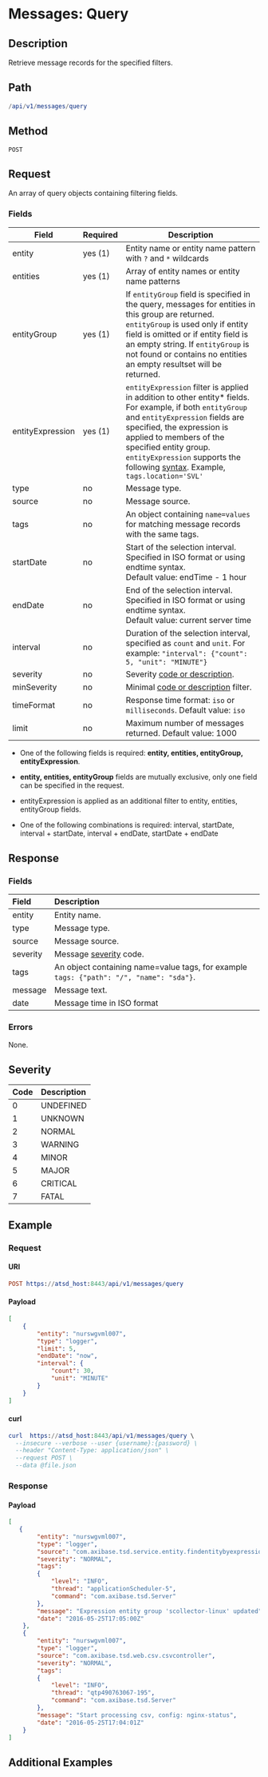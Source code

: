 # Messages: Query

## Description

Retrieve message records for the specified filters.

## Path

```elm
/api/v1/messages/query
```

## Method

```
POST 
```

## Request 

An array of query objects containing filtering fields. 

### Fields

| **Field** | **Required** | **Description** |
|---|---|---|
| entity    | yes (1)         | Entity name or entity name pattern with `?` and `*` wildcards|
| entities | yes (1) | Array of entity names or entity name patterns |
| entityGroup | yes (1) | If `entityGroup` field is specified in the query, messages for entities in this group are returned. `entityGroup` is used only if entity field is omitted or if entity field is an empty string. If `entityGroup` is not found or contains no entities an empty resultset will be returned. |
| entityExpression | yes (1) | `entityExpression` filter is applied in addition to other entity* fields. For example, if both `entityGroup` and `entityExpression` fields are specified, the expression is applied to members of the specified entity group. `entityExpression` supports the following [syntax](/rule-engine/functions.md). Example, `tags.location='SVL'`  |
|type       |  no   | Message type. |
|source       |  no   | Message source. |
|tags	      | no  | An object containing `name=values` for matching message records with the same tags.         |
|startDate	  | no  | Start of the selection interval. Specified in ISO format or using endtime syntax.<br>Default value: endTime - 1 hour    |
|endDate	  | no  | End of the selection interval. Specified in ISO format or using endtime syntax. <br>Default value: current server time     |
|interval | no | Duration of the selection interval, specified as `count` and `unit`. For example: `"interval": {"count": 5, "unit": "MINUTE"}` |
|severity       |  no   | Severity [code or description](#severity).  |
|minSeverity       |  no   | Minimal [code or description](#severity) filter.  |
|timeFormat   | no  | Response time format: `iso` or `milliseconds`. Default value: `iso`|
|limit        |	no  | Maximum number of messages returned. Default value: 1000  |

* One of the following fields is required: **entity, entities, entityGroup, entityExpression**. 
* **entity, entities, entityGroup** fields are mutually exclusive, only one field can be specified in the request. 
* entityExpression is applied as an additional filter to entity, entities, entityGroup fields.

* One of the following combinations is required: interval, startDate, interval + startDate, interval + endDate, startDate + endDate

## Response 

### Fields

| **Field** | **Description** |
|:---|:---|
|entity | Entity name. |
|type | Message type. |
|source | Message source. |
|severity | Message [severity](#severity) code. |
|tags | An object containing name=value tags, for example `tags: {"path": "/", "name": "sda"}`. |
|message | Message text. |
|date | Message time in ISO format |

### Errors

None.

## Severity

| **Code** | **Description** |
|:---|:---|
| 0 | UNDEFINED |
| 1 | UNKNOWN |
| 2 | NORMAL |
| 3 | WARNING |
| 4 | MINOR |
| 5 | MAJOR |
| 6 | CRITICAL |
| 7 | FATAL |

## Example

### Request

#### URI

```elm
POST https://atsd_host:8443/api/v1/messages/query
```
#### Payload

```json
[
    {
        "entity": "nurswgvml007",
        "type": "logger",
        "limit": 5,
        "endDate": "now",
        "interval": {
            "count": 30,
            "unit": "MINUTE"
        }
    }
]
```

#### curl

```elm
curl  https://atsd_host:8443/api/v1/messages/query \
  --insecure --verbose --user {username}:{password} \
  --header "Content-Type: application/json" \
  --request POST \
  --data @file.json
  ```
  
### Response

#### Payload

```json
[
   {
        "entity": "nurswgvml007",
        "type": "logger",
        "source": "com.axibase.tsd.service.entity.findentitybyexpressionserviceimpl",
        "severity": "NORMAL",
        "tags":
        {
            "level": "INFO",
            "thread": "applicationScheduler-5",
            "command": "com.axibase.tsd.Server"
        },
        "message": "Expression entity group 'scollector-linux' updated",
        "date": "2016-05-25T17:05:00Z"
    },
    {
        "entity": "nurswgvml007",
        "type": "logger",
        "source": "com.axibase.tsd.web.csv.csvcontroller",
        "severity": "NORMAL",
        "tags":
        {
            "level": "INFO",
            "thread": "qtp490763067-195",
            "command": "com.axibase.tsd.Server"
        },
        "message": "Start processing csv, config: nginx-status",
        "date": "2016-05-25T17:04:01Z"
    }
]
```

## Additional Examples
